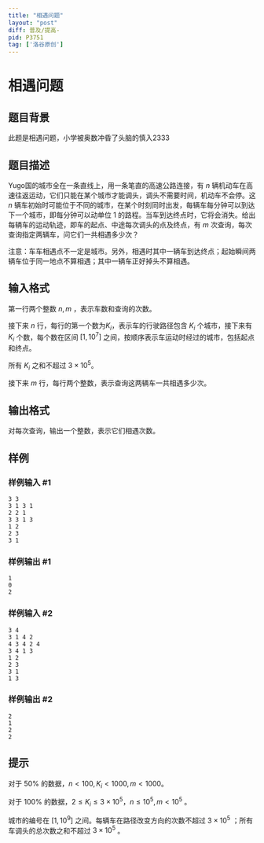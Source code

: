 ```yaml
---
title: "相遇问题"
layout: "post"
diff: 普及/提高-
pid: P3751
tag: ['洛谷原创']
---
```

# 相遇问题
## 题目背景

此题是相遇问题，小学被奥数冲昏了头脑的慎入2333

## 题目描述

Yugo国的城市全在一条直线上，用一条笔直的高速公路连接，有 $n$ 辆机动车在高速往返运动，它们只能在某个城市才能调头，调头不需要时间，机动车不会停。这 $n$ 辆车初始时可能位于不同的城市，在某个时刻同时出发，每辆车每分钟可以到达下一个城市，即每分钟可以动单位 $1$ 的路程。当车到达终点时，它将会消失。给出每辆车的运动轨迹，即车的起点、中途每次调头的点及终点，有 $m$ 次查询，每次查询指定两辆车，问它们一共相遇多少次？

注意：车车相遇点不一定是城市。另外，相遇时其中一辆车到达终点；起始瞬间两辆车位于同一地点不算相遇；其中一辆车正好掉头不算相遇。
## 输入格式

第一行两个整数 $n,m$ ，表示车数和查询的次数。

接下来 $n$ 行，每行的第一个数为$K_i$，表示车的行驶路径包含 $K_i$ 个城市，接下来有 $K_i$ 个数，每个数在区间 $[1,10^7]$ 之间，按顺序表示车运动时经过的城市，包括起点和终点。

所有 $K_i$ 之和不超过 $3\times 10^5$。

接下来 $m$ 行，每行两个整数，表示查询这两辆车一共相遇多少次。
## 输出格式

对每次查询，输出一个整数，表示它们相遇次数。
## 样例

### 样例输入 #1
```
3 3
3 1 3 1
2 2 1
3 3 1 3
1 2
2 3
3 1

```
### 样例输出 #1
```
1
0
2

```
### 样例输入 #2
```
3 4
3 1 4 2
4 3 4 2 4
3 4 1 3
1 2
2 3
3 1
1 3

```
### 样例输出 #2
```
2
1
2
2
```
## 提示

对于 $50\%$ 的数据，$n<100,K_i<1000,m<1000$。

对于 $100\%$ 的数据，$2\le K_i \le 3\times 10^5$，$n\le 10^5,m<10^5$ 。

城市的编号在 $[1,10^9]$ 之间。每辆车在路径改变方向的次数不超过 $3\times 10^5$ ；所有车调头的总次数之和不超过 $3\times 10^5$ 。
